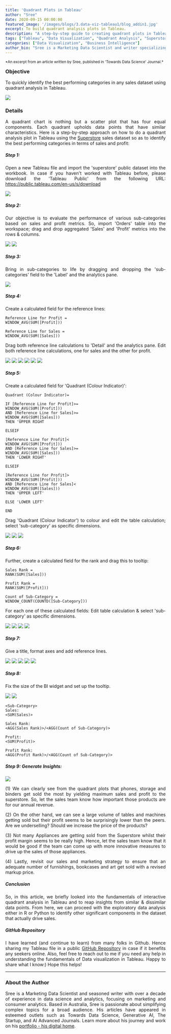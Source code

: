 ```yaml
---
title: 'Quadrant Plots in Tableau'
author: "Sree"
date: 2020-09-15 00:00:00
featured_image: '/images/blogs/3.data-viz-tableau1/blog_addin1.jpg'
excerpt: To build quadrant analysis plots in Tableau.
description: "A step-by-step guide to creating quadrant plots in Tableau using the Superstore dataset, enabling quick identification of top-performing categories based on sales and profit metrics."
tags: ["Tableau", "Data Visualization", "Quadrant Analysis", "Superstore Dataset"]
categories: ["Data Visualization", "Business Intelligence"]
author_bio: "Sree is a Marketing Data Scientist and writer specializing in AI, analytics, and data-driven marketing."
---
```


<small style="margin-bottom: -10px; display: block;">
  *An excerpt from an article written by Sree, published in 'Towards Data Science' Journal.*
</small>



### Objective

To quickly identify the best performing categories in any sales dataset using quadrant analysis in Tableau.

![](/images/blogs/3.data-viz-tableau1/Screenshot(63).png)


### Details

A quadrant chart is nothing but a scatter plot that has four equal components. Each quadrant upholds data points that have similar characteristics. Here is a step-by-step approach on how to do a quadrant analysis plot in Tableau using the [Superstore](https://community.tableau.com/s/question/0D54T00000CWeX8SAL/sample-superstore-sales-excelxls) sales dataset so as to identify the best performing categories in terms of sales and profit:

<style>
body {
text-align: justify}
</style>


##### Step 1: 
Open a new Tableau file and import the 'superstore' public dataset into the workbook. In case if you haven't worked with Tableau before, please download the 'Tableau Public' from the following URL: https://public.tableau.com/en-us/s/download

![](/images/blogs/3.data-viz-tableau1/Screenshot(29).png)

##### Step 2: 
Our objective is to evaluate the performance of various sub-categories based on sales and profit metrics. So, import 'Orders' table into the workspace; drag and drop aggregated 'Sales' and 'Profit' metrics into the rows & columns.

<div class="gallery" data-columns="1">
	<img src="/images/blogs/3.data-viz-tableau1/Screenshot(30).png">
	<img src="/images/blogs/3.data-viz-tableau1/Screenshot(39).png">
</div>

##### Step 3: 
Bring in sub-categories to life by dragging and dropping the 'sub-categories' field to the 'Label' and the analytics pane.

![](/images/blogs/3.data-viz-tableau1/Screenshot(40).png)

##### Step 4: 
Create a calculated field for the reference lines:

```
Reference Line for Profit = 
WINDOW_AVG(SUM([Profit]))

Reference Line for Sales = 
WINDOW_AVG(SUM([Sales]))

```

Drag both reference line calculations to 'Detail' and the analytics pane. Edit both reference line calculations, one for sales and the other for profit.

<div class="gallery" data-columns="1">
	<img src="/images/blogs/3.data-viz-tableau1/Screenshot(41).png">
	<img src="/images/blogs/3.data-viz-tableau1/Screenshot(42).png">
	<img src="/images/blogs/3.data-viz-tableau1/Screenshot(44).png">
	<img src="/images/blogs/3.data-viz-tableau1/Screenshot(45).png">
	<img src="/images/blogs/3.data-viz-tableau1/Screenshot(46).png">
	<img src="/images/blogs/3.data-viz-tableau1/Screenshot(47).png">
</div>

##### Step 5: 
Create a calculated field for 'Quadrant (Colour Indicator)':

```
Quadrant (Colour Indicator)=

IF [Reference Line for Profit]>= 
WINDOW_AVG(SUM([Profit]))
AND [Reference Line for Sales]>= 
WINDOW_AVG(SUM([Sales]))
THEN 'UPPER RIGHT

ELSEIF

[Reference Line for Profit]< 
WINDOW_AVG(SUM([Profit]))
AND [Reference Line for Sales]>= 
WINDOW_AVG(SUM([Sales]))
THEN 'LOWER RIGHT'

ELSEIF

[Reference Line for Profit]> 
WINDOW_AVG(SUM([Profit]))
AND [Reference Line for Sales]< 
WINDOW_AVG(SUM([Sales]))
THEN 'UPPER LEFT'

ELSE 'LOWER LEFT'

END

```

Drag 'Quadrant (Colour Indicator') to colour and edit the table calculation; select 'sub-category' as specific dimensions.

<div class="gallery" data-columns="1">
	<img src="/images/blogs/3.data-viz-tableau1/Screenshot(48).png">
	<img src="/images/blogs/3.data-viz-tableau1/Screenshot(49).png">
	<img src="/images/blogs/3.data-viz-tableau1/Screenshot(50).png">
</div>

##### Step 6: 
Further, create a calculated field for the rank and drag this to tooltip:

```
Sales Rank = 
RANK(SUM([Sales]))

Profit Rank = 
RANK(SUM([Profit]))

Count of Sub-Category = 
WINDOW_COUNT(COUNTD([Sub-Category]))

```
For each one of these calculated fields: Edit table calculation & select 'sub-category' as specific dimensions.

<div class="gallery" data-columns="1">
	<img src="/images/blogs/3.data-viz-tableau1/Screenshot(51).png">
	<img src="/images/blogs/3.data-viz-tableau1/Screenshot(52).png">
	<img src="/images/blogs/3.data-viz-tableau1/Screenshot(53).png">
	<img src="/images/blogs/3.data-viz-tableau1/Screenshot(54).png">
</div>

##### Step 7: 
Give a title, format axes and add reference lines.

<div class="gallery" data-columns="1">
	<img src="/images/blogs/3.data-viz-tableau1/Screenshot(55).png">
	<img src="/images/blogs/3.data-viz-tableau1/Screenshot(56).png">
	<img src="/images/blogs/3.data-viz-tableau1/Screenshot(57).png">
	<img src="/images/blogs/3.data-viz-tableau1/Screenshot(58).png">
	<img src="/images/blogs/3.data-viz-tableau1/Screenshot(59).png">
</div>

##### Step 8: 
Fix the size of the BI widget and set up the tooltip.

<div class="gallery" data-columns="1">
	<img src="/images/blogs/3.data-viz-tableau1/Screenshot(60).png">
	<img src="/images/blogs/3.data-viz-tableau1/Screenshot(61).png">
</div>

```
<Sub-Category>
Sales:
<SUM(Sales)>

Sales Rank:
<AGG(Sales Rank)>/<AGG(Count of Sub-Category)>

Profit:
<SUM(Profit)>

Profit Rank:
<AGG(Profit Rank)>/<AGG(Count of Sub-Category)>

```
##### Step 9: Generate Insights:

![](/images/blogs/3.data-viz-tableau1/Screenshot(63).png)

(1) We can clearly see from the quadrant plots that phones, storage and binders get sold the most by yielding maximum sales and profit to the superstore. So, let the sales team know how important those products are for our annual revenue.

(2) On the other hand, we can see a large volume of tables and machines getting sold but their profit seems to be surprisingly lower than the peers. Are we underselling? Should we increase the price of the products?

(3) Not many Appliances are getting sold from the Superstore whilst their profit margin seems to be really high. Hence, let the sales team know that it would be good if the team can come up with more innovative measures to drive up the sales of those appliances.

(4) Lastly, revisit our sales and marketing strategy to ensure that an adequate number of furnishings, bookcases and art get sold with a revised markup price.


##### Conclusion

So, in this article, we briefly looked into the fundamentals of interactive quadrant analysis in Tableau and to reap insights from similar & dissimilar data points. From here, we can proceed with the exploratory data analysis either in R or Python to identify other significant components in the dataset that actually drive sales.


##### GitHub Repository

I have learned (and continue to learn) from many folks in Github. Hence sharing my Tableau file in a public [GitHub Repository](https://github.com/srees1988/quadrant-analysis-tableau) in case if it benefits any seekers online. Also, feel free to reach out to me if you need any help in understanding the fundamentals of Data visualization in Tableau. Happy to share what I know:) Hope this helps!

- - -


### About the Author

Sree is a Marketing Data Scientist and seasoned writer with over a decade of experience in data science and analytics, focusing on marketing and consumer analytics. Based in Australia, Sree is passionate about simplifying complex topics for a broad audience. His articles have appeared in esteemed outlets such as Towards Data Science, Generative AI, The Startup, and AI Advanced Journals. Learn more about his journey and work on his [portfolio - his digital home](https://srees.org/).
